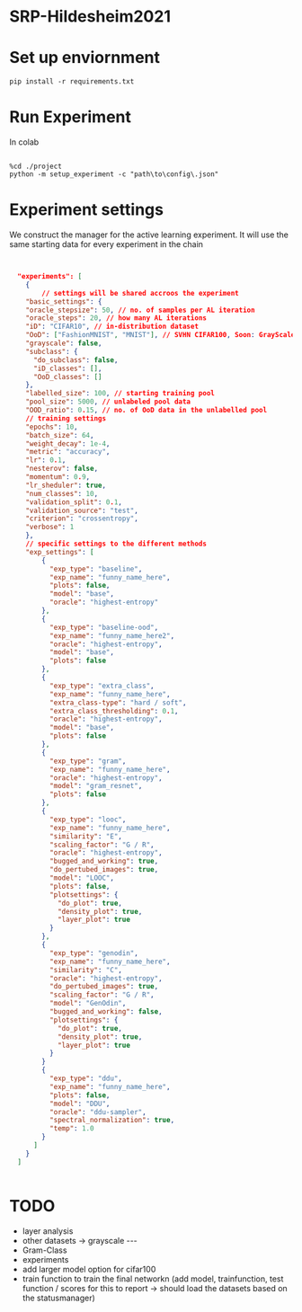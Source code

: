 
# SRP-Hildesheim2021

# Set up enviornment

``` #!/bin/bash
pip install -r requirements.txt
```

# Run Experiment

In colab

```#!/bin/bash

%cd ./project
python -m setup_experiment -c "path\to\config\.json"
```

# Experiment settings

We construct the manager for the active learning experiment. It will use the same starting data for every experiment in the chain

```json


  "experiments": [
    {
        // settings will be shared accroos the experiment
    "basic_settings": {
    "oracle_stepsize": 50, // no. of samples per AL iteration
    "oracle_steps": 20, // how many AL iterations
    "iD": "CIFAR10", // in-distribution dataset
    "OoD": ["FashionMNIST", "MNIST"], // SVHN CIFAR100, Soon: GrayScale Cifar, Subclass Cifar
    "grayscale": false,
    "subclass": {
      "do_subclass": false,
      "iD_classes": [],
      "OoD_classes": []
    },
    "labelled_size": 100, // starting training pool
    "pool_size": 5000, // unlabeled pool data
    "OOD_ratio": 0.15, // no. of OoD data in the unlabelled pool
    // training settings
    "epochs": 10,
    "batch_size": 64,
    "weight_decay": 1e-4,
    "metric": "accuracy",
    "lr": 0.1,
    "nesterov": false,
    "momentum": 0.9,
    "lr_sheduler": true,
    "num_classes": 10,
    "validation_split": 0.1,
    "validation_source": "test",
    "criterion": "crossentropy",
    "verbose": 1
    },
    // specific settings to the different methods 
    "exp_settings": [
        {
          "exp_type": "baseline",
          "exp_name": "funny_name_here",
          "plots": false,
          "model": "base",
          "oracle": "highest-entropy"
        },
        {
          "exp_type": "baseline-ood",
          "exp_name": "funny_name_here2",
          "oracle": "highest-entropy",
          "model": "base",
          "plots": false
        },
        {
          "exp_type": "extra_class",
          "exp_name": "funny_name_here",
          "extra_class-type": "hard / soft",
          "extra_class_thresholding": 0.1,
          "oracle": "highest-entropy",
          "model": "base",
          "plots": false
        },
        {
          "exp_type": "gram",
          "exp_name": "funny_name_here",
          "oracle": "highest-entropy",
          "model": "gram_resnet",
          "plots": false
        },
        {
          "exp_type": "looc",
          "exp_name": "funny_name_here",
          "similarity": "E",
          "scaling_factor": "G / R",
          "oracle": "highest-entropy",
          "bugged_and_working": true,
          "do_pertubed_images": true,
          "model": "LOOC",
          "plots": false,
          "plotsettings": {
            "do_plot": true,
            "density_plot": true,
            "layer_plot": true
          }
        },
        {
          "exp_type": "genodin",
          "exp_name": "funny_name_here",
          "similarity": "C",
          "oracle": "highest-entropy",
          "do_pertubed_images": true,
          "scaling_factor": "G / R",
          "model": "GenOdin",
          "bugged_and_working": false,
          "plotsettings": {
            "do_plot": true,
            "density_plot": true,
            "layer_plot": true
          }
        }
        {
          "exp_type": "ddu",
          "exp_name": "funny_name_here",
          "plots": false,
          "model": "DDU",
          "oracle": "ddu-sampler",
          "spectral_normalization": true,
          "temp": 1.0
        }
      ]
    }
  ]



```

# TODO

- layer analysis
- other datasets -> grayscale ---
- Gram-Class
- experiments
- add larger model option for cifar100
- train function to train the final networkn (add model, trainfunction, test function  / scores for this to report -> should load the datasets based on the statusmanager)